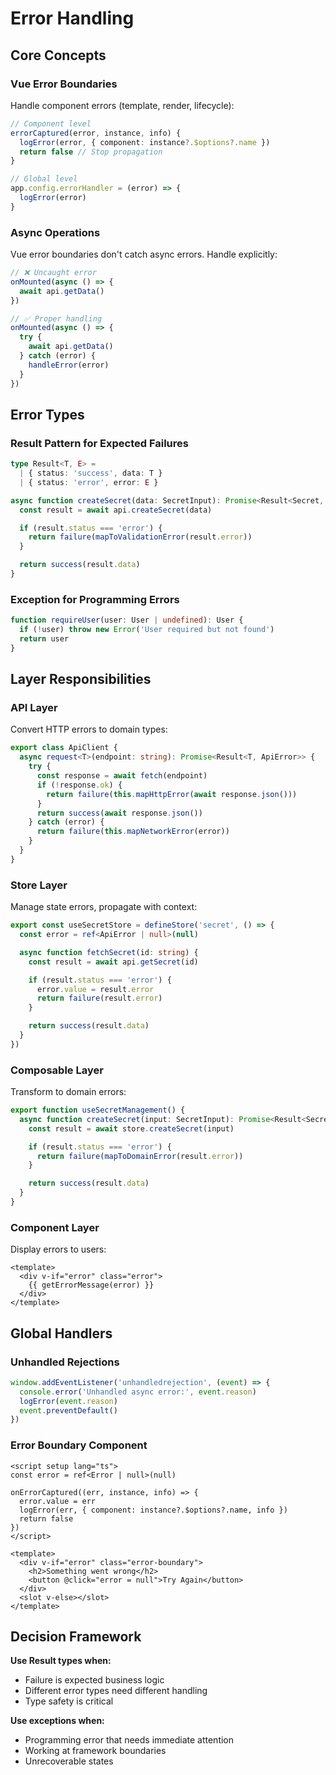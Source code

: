 # Error Handling

## Core Concepts

### Vue Error Boundaries
Handle component errors (template, render, lifecycle):

```typescript
// Component level
errorCaptured(error, instance, info) {
  logError(error, { component: instance?.$options?.name })
  return false // Stop propagation
}

// Global level
app.config.errorHandler = (error) => {
  logError(error)
}
```

### Async Operations
Vue error boundaries don't catch async errors. Handle explicitly:

```typescript
// ❌ Uncaught error
onMounted(async () => {
  await api.getData()
})

// ✅ Proper handling
onMounted(async () => {
  try {
    await api.getData()
  } catch (error) {
    handleError(error)
  }
})
```

## Error Types

### Result Pattern for Expected Failures
```typescript
type Result<T, E> =
  | { status: 'success', data: T }
  | { status: 'error', error: E }

async function createSecret(data: SecretInput): Promise<Result<Secret, ValidationError>> {
  const result = await api.createSecret(data)

  if (result.status === 'error') {
    return failure(mapToValidationError(result.error))
  }

  return success(result.data)
}
```

### Exception for Programming Errors
```typescript
function requireUser(user: User | undefined): User {
  if (!user) throw new Error('User required but not found')
  return user
}
```

## Layer Responsibilities

### API Layer
Convert HTTP errors to domain types:

```typescript
export class ApiClient {
  async request<T>(endpoint: string): Promise<Result<T, ApiError>> {
    try {
      const response = await fetch(endpoint)
      if (!response.ok) {
        return failure(this.mapHttpError(await response.json()))
      }
      return success(await response.json())
    } catch (error) {
      return failure(this.mapNetworkError(error))
    }
  }
}
```

### Store Layer
Manage state errors, propagate with context:

```typescript
export const useSecretStore = defineStore('secret', () => {
  const error = ref<ApiError | null>(null)

  async function fetchSecret(id: string) {
    const result = await api.getSecret(id)

    if (result.status === 'error') {
      error.value = result.error
      return failure(result.error)
    }

    return success(result.data)
  }
})
```

### Composable Layer
Transform to domain errors:

```typescript
export function useSecretManagement() {
  async function createSecret(input: SecretInput): Promise<Result<Secret, DomainError>> {
    const result = await store.createSecret(input)

    if (result.status === 'error') {
      return failure(mapToDomainError(result.error))
    }

    return success(result.data)
  }
}
```

### Component Layer
Display errors to users:

```vue
<template>
  <div v-if="error" class="error">
    {{ getErrorMessage(error) }}
  </div>
</template>
```

## Global Handlers

### Unhandled Rejections
```typescript
window.addEventListener('unhandledrejection', (event) => {
  console.error('Unhandled async error:', event.reason)
  logError(event.reason)
  event.preventDefault()
})
```

### Error Boundary Component
```vue
<script setup lang="ts">
const error = ref<Error | null>(null)

onErrorCaptured((err, instance, info) => {
  error.value = err
  logError(err, { component: instance?.$options?.name, info })
  return false
})
</script>

<template>
  <div v-if="error" class="error-boundary">
    <h2>Something went wrong</h2>
    <button @click="error = null">Try Again</button>
  </div>
  <slot v-else></slot>
</template>
```

## Decision Framework

**Use Result types when:**
- Failure is expected business logic
- Different error types need different handling
- Type safety is critical

**Use exceptions when:**
- Programming error that needs immediate attention
- Working at framework boundaries
- Unrecoverable states
